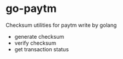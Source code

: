 # go-paytm
Checksum utilities for paytm write by golang

* generate checksum
* verify checksum
* get transaction status
